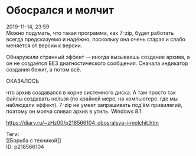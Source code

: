 Обосрался и молчит
===================

   
 2019-11-14, 23:59   
  Можно подумать, что такая программа, как 7-zip, будет работать всегда предсказуемо и надёжно, поскольку она очень старая и слабо меняется от версии к версии.   
   
 Обнаружили странный эффект -- иногда вызываешь создание архива, а он не создаётся БЕЗ диагностического сообщения. Сначала индикатор создания бежит, а потом всё.   
   
 ОКАЗАЛОСЬ   
   
 что архив создавался в корне системного диска. А там просто так файлы создавать нельзя (по крайней мере, на компьютере. где мы наблюдали эффект). 7-zip не умеет запрашивать под'ём привилегий, поэтому он молча сливал архив в утиль. Windows 8.1.   
    
 <https://diary.ru/~zHz00/p218566104_obosralsya-i-molchit.htm>   
   
 Теги:   
 [[Борьба с техникой]]   
 ID: p218566104